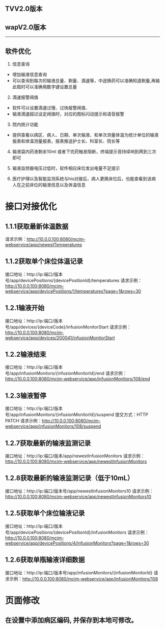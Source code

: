 ## TVV2.0版本
## wapV2.0版本
---

## 软件优化
1. 信息查询

* 增加输液信息查询
* 可以查询到每次的输液总量、剩量、滴速等，中途换药可以准确知道剩量,再输此瓶时可以准确用数字键设置总量

2. 滴速报警阀值

* 软件可以设置滴速过慢、过快报警阀值、
* 输液滴速超过设定阀值时，对应的图标闪动提示和语音报警

3. 院内统计功能

* 提供查看以病区、病人、日期、单次输液、和单次测量体温为统计单位的输液报表和体温测量报表，报表推送护士长、科室长、院长等

4. 输液袋内药液剩余10ml 或者下完药触发阻断，终端提示音持续响到两到三次即可

5. 输液监控器电压过低时，软件相应床位发出电量不足提示

6. 医疗护理以及智能监测系统与his对接后，病人更换床位后，也能查看到该病人在之前床位的输液信息以及体温信息

# 接口对接优化

## 1.1.1获取最新体温数据

请求示例：http://10.0.0.100:8080/mcim-webservice/app/newestTemperatures

## 1.1.2获取单个床位体温记录
接口地址：http://ip:端口/版本号/app/devicePositions/{devicePositionId}/temperatures
请求示例：http://10.0.0.100:8080/mcim-webservice/app/devicePositions/1/temperatures?page=1&rows=30


## 1.2.1输液开始
接口地址：http://ip:端口/版本号/app/devices/{deviceCode}/infusionMonitorStart
请求示例：http://10.0.0.100:8080/mcim-webservice/app/devices/200041/infusionMonitorStart

## 1.2.2输液结束
接口地址：http://ip:端口/版本号/app/infusionMonitors/{infusionMonitorId}/end
请求示例：http://10.0.0.100:8080/mcim-webservice/app/infusionMonitors/108/end

## 1.2.3输液暂停
接口地址：http://ip:端口/版本号/app/infusionMonitors/{infusionMonitorId}/suspend
提交方式：HTTP PATCH
请求示例：http://10.0.0.100:8080/mcim-webservice/app/infusionMonitors/108/suspend

## 1.2.7获取最新的输液监测记录
接口地址：http://ip:端口/版本/app/newestInfusionMonitors
请求示例：http://10.0.0.100:8080/mcim-webservice/app/newestInfusionMonitors

## 1.2.8获取最新的输液监测记录（低于10mL）
接口地址：http://ip:端口/版本号/app/newestInfusionMonitors10
请求示例：http://10.0.0.100:8080/mcim-webservice/app/newestInfusionMonitors10

## 1.2.5获取单个床位输液记录
接口地址：http://ip:端口/版本号/app/devicePositions/{devicePositionId}/infusionMonitors
请求示例：http://10.0.0.100:8080/mcim-webservice/app/devicePositions/4/infusionMonitors?page=1&rows=30

## 1.2.6获取单瓶输液详细数据
接口地址：http://ip:端口/版本号/app/infusionMonitors/{infusionMonitorId}
请求示例：http://10.0.0.100:8080/mcim-webservice/app/infusionMonitors/108


# 页面修改
## 在设置中添加病区编码, 并保存到本地可修改。